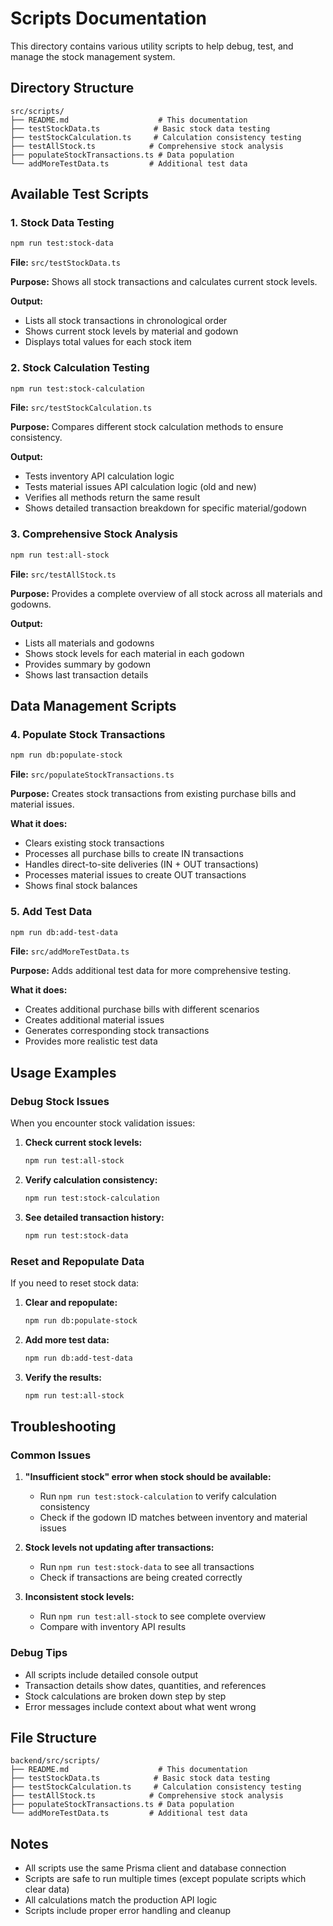 # Scripts Documentation

This directory contains various utility scripts to help debug, test, and manage the stock management system.

## Directory Structure

```
src/scripts/
├── README.md                    # This documentation
├── testStockData.ts            # Basic stock data testing
├── testStockCalculation.ts     # Calculation consistency testing
├── testAllStock.ts            # Comprehensive stock analysis
├── populateStockTransactions.ts # Data population
└── addMoreTestData.ts         # Additional test data
```

## Available Test Scripts

### 1. Stock Data Testing
```bash
npm run test:stock-data
```
**File:** `src/testStockData.ts`

**Purpose:** Shows all stock transactions and calculates current stock levels.

**Output:**
- Lists all stock transactions in chronological order
- Shows current stock levels by material and godown
- Displays total values for each stock item

### 2. Stock Calculation Testing
```bash
npm run test:stock-calculation
```
**File:** `src/testStockCalculation.ts`

**Purpose:** Compares different stock calculation methods to ensure consistency.

**Output:**
- Tests inventory API calculation logic
- Tests material issues API calculation logic (old and new)
- Verifies all methods return the same result
- Shows detailed transaction breakdown for specific material/godown

### 3. Comprehensive Stock Analysis
```bash
npm run test:all-stock
```
**File:** `src/testAllStock.ts`

**Purpose:** Provides a complete overview of all stock across all materials and godowns.

**Output:**
- Lists all materials and godowns
- Shows stock levels for each material in each godown
- Provides summary by godown
- Shows last transaction details

## Data Management Scripts

### 4. Populate Stock Transactions
```bash
npm run db:populate-stock
```
**File:** `src/populateStockTransactions.ts`

**Purpose:** Creates stock transactions from existing purchase bills and material issues.

**What it does:**
- Clears existing stock transactions
- Processes all purchase bills to create IN transactions
- Handles direct-to-site deliveries (IN + OUT transactions)
- Processes material issues to create OUT transactions
- Shows final stock balances

### 5. Add Test Data
```bash
npm run db:add-test-data
```
**File:** `src/addMoreTestData.ts`

**Purpose:** Adds additional test data for more comprehensive testing.

**What it does:**
- Creates additional purchase bills with different scenarios
- Creates additional material issues
- Generates corresponding stock transactions
- Provides more realistic test data

## Usage Examples

### Debug Stock Issues
When you encounter stock validation issues:

1. **Check current stock levels:**
   ```bash
   npm run test:all-stock
   ```

2. **Verify calculation consistency:**
   ```bash
   npm run test:stock-calculation
   ```

3. **See detailed transaction history:**
   ```bash
   npm run test:stock-data
   ```

### Reset and Repopulate Data
If you need to reset stock data:

1. **Clear and repopulate:**
   ```bash
   npm run db:populate-stock
   ```

2. **Add more test data:**
   ```bash
   npm run db:add-test-data
   ```

3. **Verify the results:**
   ```bash
   npm run test:all-stock
   ```

## Troubleshooting

### Common Issues

1. **"Insufficient stock" error when stock should be available:**
   - Run `npm run test:stock-calculation` to verify calculation consistency
   - Check if the godown ID matches between inventory and material issues

2. **Stock levels not updating after transactions:**
   - Run `npm run test:stock-data` to see all transactions
   - Check if transactions are being created correctly

3. **Inconsistent stock levels:**
   - Run `npm run test:all-stock` to see complete overview
   - Compare with inventory API results

### Debug Tips

- All scripts include detailed console output
- Transaction details show dates, quantities, and references
- Stock calculations are broken down step by step
- Error messages include context about what went wrong

## File Structure

```
backend/src/scripts/
├── README.md                    # This documentation
├── testStockData.ts            # Basic stock data testing
├── testStockCalculation.ts     # Calculation consistency testing
├── testAllStock.ts            # Comprehensive stock analysis
├── populateStockTransactions.ts # Data population
└── addMoreTestData.ts         # Additional test data
```

## Notes

- All scripts use the same Prisma client and database connection
- Scripts are safe to run multiple times (except populate scripts which clear data)
- All calculations match the production API logic
- Scripts include proper error handling and cleanup
